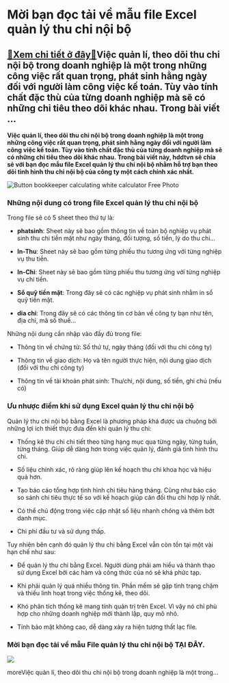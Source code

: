 Mời bạn đọc tải về mẫu file Excel quản lý thu chi nội bộ
========================================================

[:gift:Xem chi tiết ở đây:gift:](https://hddtvn.com/moi-ban-doc-tai-ve-mau-file-excel-quan-ly-thu-chi-noi-bo/)Việc quản lí, theo dõi thu chi nội bộ trong doanh nghiệp là một trong những công việc rất quan trọng, phát sinh hằng ngày đối với người làm công việc kế toán. Tùy vào tính chất đặc thù của từng doanh nghiệp mà sẽ có những chỉ tiêu theo dõi khác nhau. Trong bài viết …
---------------------------------------------------------------------------------------------------------------------------------------------------------------------------------------------------------------------------------------------------------------------------

**Việc quản lí, theo dõi thu chi nội bộ trong doanh nghiệp là một trong những công việc rất quan trọng, phát sinh hằng ngày đối với người làm công việc kế toán. Tùy vào tính chất đặc thù của từng doanh nghiệp mà sẽ có những chỉ tiêu theo dõi khác nhau. Trong bài viết này, hddtvn sẽ chia sẻ với bạn đọc mẫu file Excel quản lý thu chi nội bộ nhằm hỗ trợ bạn theo dõi tình hình thu chi nội bộ của công ty một cách chính xác nhất.**


![Button bookkeeper calculating white calculator Free Photo](https://hddtvn.com/wp-content/uploads/2021/01/button-bookkeeper-calculating-white-calculator_1262-2340.jpg)


### Những nội dung có trong file Excel quản lý thu chi nội bộ


Trong file sẽ có 5 sheet theo thứ tự là:




* **phatsinh**: Sheet này sẽ bao gồm thông tin về toàn bộ nghiệp vụ phát sinh thu chi tiền mặt như ngày tháng, đối tượng, số tiền, lý do thu chi…

* **In-Thu**: Sheet này sẽ bao gồm từng phiếu thu tương ứng với từng nghiệp vụ thu tiền.

* **In-Chi**: Sheet này sẽ bao gồm từng phiếu thu tương ứng với từng nghiệp vụ chi tiền.

* **Sổ quỹ tiền mặt**: Trong đây sẽ có các nghiệp vụ phát sinh nhằm in sổ quỹ tiền mặt.

* **dia chi**: Trong đây sẽ có các thông tin cơ bản về công ty bạn như tên, địa chỉ, mã số thuế…



Những nội dung cần nhập vào đầy đủ trong file:




* Thông tin về chứng từ: Số thứ tự, ngày tháng (đối với thu chi công ty)

* Thông tin về giao dịch: Họ và tên người thực hiện, nội dung giao dịch (đối với thu chi công ty)

* Thông tin về tài khoản phát sinh: Thu/chi, nội dung, số tiền, ghi chú (nếu có)



### Ưu nhược điểm khi sử dụng Excel quản lý thu chi nội bộ


Quản lý thu chi nội bộ bằng Excel là phương pháp khá được ưa chuộng bởi những lợi ích thiết thực đưa đến khi quản lý thu chi:




* Thống kê thu chi chi tiết theo từng hạng mục qua từng ngày, từng tuần, từng tháng. Giúp dễ dàng hơn trong việc quản lý, đánh giá tình hình thu chi.

* Số liệu chính xác, rõ ràng giúp lên kế hoạch thu chi khoa học và hiệu quả hơn.

* Tạo báo cáo tổng hợp tình hình chi tiêu hàng tháng. Cũng như báo cáo so sánh chi tiêu thực tế so với kế hoạch giúp cân đối thu chi hợp lý nhất.

* Có thể chủ động trong việc cập nhật số liệu nhanh chóng và thêm bớt danh mục.

* Chi phí đầu tư và sử dụng thấp.​



Tuy nhiên bên cạnh đó quản lý thu chi bằng Excel vẫn còn tồn tại một vài hạn chế như sau:




* Để quản lý thu chi bằng Excel. Người dùng phải am hiểu và thành thạo sử dụng Excel bởi các hàm và công thức của nó sẽ khá phức tạp.

* Khi phải quản lý quá nhiều thông tin. Phần mềm sẽ gặp tình trạng chậm và thiếu linh hoạt trong việc thống kê, theo dõi.

* Khó phân tích thống kê mang tính quản trị trên Excel. Vì vậy nó chỉ phù hợp cho những doanh nghiệp mới thành lập, quy mô nhỏ.

* Tính bảo mật không cao, dễ dàng xảy ra hiện tượng thất lạc file.



### Mời bạn đọc tải về mẫu File quản lý thu chi nội bộ **TẠI ĐÂY**.


![](https://hddtvn.com/wp-content/uploads/2021/01/s5zgybu.png)


moreViệc quản lí, theo dõi thu chi nội bộ trong doanh nghiệp là một trong…


